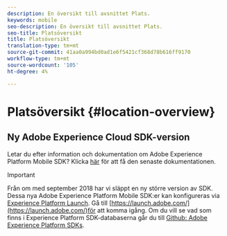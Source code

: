 ```yaml
---
description: En översikt till avsnittet Plats.
keywords: mobile
seo-description: En översikt till avsnittet Plats.
seo-title: Platsöversikt
title: Platsöversikt
translation-type: tm+mt
source-git-commit: 41aa0a994bd0ad1e6f5421cf368d78b616ff9170
workflow-type: tm+mt
source-wordcount: '105'
ht-degree: 4%

---
```



# Platsöversikt {#location-overview}

## Ny Adobe Experience Cloud SDK-version

Letar du efter information och dokumentation om Adobe Experience Platform Mobile SDK? Klicka [här](https://aep-sdks.gitbook.io/docs/) för att få den senaste dokumentationen.

>[!IMPORTANT]
>
>Från om med september 2018 har vi släppt en ny större version av SDK. Dessa nya Adobe Experience Platform Mobile SDK:er kan konfigureras via [Experience Platform Launch](https://www.adobe.com/experience-platform/launch.html). Gå till [https://launch.adobe.com/](https://launch.adobe.com/)för att komma igång. Om du vill se vad som finns i Experience Platform SDK-databaserna går du till [Github: Adobe Experience Platform SDKs](https://github.com/Adobe-Marketing-Cloud/acp-sdks).
